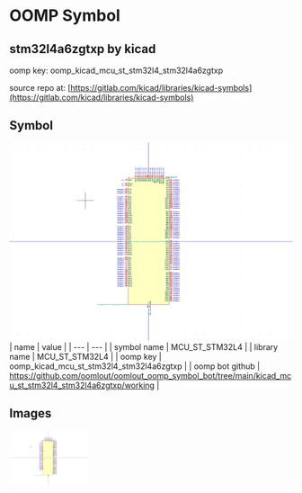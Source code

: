 # OOMP Symbol  
## stm32l4a6zgtxp  by kicad  
  
oomp key: oomp_kicad_mcu_st_stm32l4_stm32l4a6zgtxp  
  
source repo at: [https://gitlab.com/kicad/libraries/kicad-symbols](https://gitlab.com/kicad/libraries/kicad-symbols)  
## Symbol  
  
[![working.png](working_600.png)](working.png)  
| name | value | 
| --- | --- | 
| symbol name | MCU_ST_STM32L4 | 
| library name | MCU_ST_STM32L4 | 
| oomp key | oomp_kicad_mcu_st_stm32l4_stm32l4a6zgtxp | 
| oomp bot github | https://github.com/oomlout/oomlout_oomp_symbol_bot/tree/main/kicad_mcu_st_stm32l4_stm32l4a6zgtxp/working | 
## Images  
  
[![working.png](working_140.png)](working.png)  
